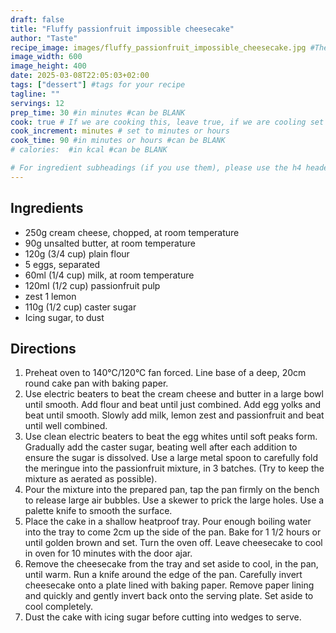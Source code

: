 ```yaml
---
draft: false
title: "Fluffy passionfruit impossible cheesecake"
author: "Taste"
recipe_image: images/fluffy_passionfruit_impossible_cheesecake.jpg #The image for your recipe
image_width: 600
image_height: 400
date: 2025-03-08T22:05:03+02:00
tags: ["dessert"] #tags for your recipe
tagline: ""
servings: 12
prep_time: 30 #in minutes #can be BLANK
cook: true # If we are cooking this, leave true, if we are cooling set to false
cook_increment: minutes # set to minutes or hours
cook_time: 90 #in minutes or hours #can be BLANK
# calories:  #in kcal #can be BLANK

# For ingredient subheadings (if you use them), please use the h4 header.  For print view I have those elements targeted
---
```



## Ingredients

- 250g cream cheese, chopped, at room temperature
- 90g unsalted butter, at room temperature
- 120g (3/4 cup) plain flour
- 5 eggs, separated
- 60ml (1/4 cup) milk, at room temperature
- 120ml (1/2 cup) passionfruit pulp
- zest 1 lemon
- 110g (1/2 cup) caster sugar
- Icing sugar, to dust

## Directions

1. Preheat oven to 140°C/120°C fan forced. Line base of a deep, 20cm round cake pan with baking paper.
2. Use electric beaters to beat the cream cheese and butter in a large bowl until smooth. Add flour and beat until just combined. Add egg yolks and beat until smooth. Slowly add milk, lemon zest and passionfruit and beat until well combined.
3. Use clean electric beaters to beat the egg whites until soft peaks form. Gradually add the caster sugar, beating well after each addition to ensure the sugar is dissolved. Use a large metal spoon to carefully fold the meringue into the passionfruit mixture, in 3 batches. (Try to keep the mixture as aerated as possible).
4. Pour the mixture into the prepared pan, tap the pan firmly on the bench to release large air bubbles. Use a skewer to prick the large holes. Use a palette knife to smooth the surface.
5. Place the cake in a shallow heatproof tray. Pour enough boiling water into the tray to come 2cm up the side of the pan. Bake for 1 1/2 hours or until golden brown and set. Turn the oven off. Leave cheesecake to cool in oven for 10 minutes with the door ajar.
6. Remove the cheesecake from the tray and set aside to cool, in the pan, until warm. Run a knife around the edge of the pan. Carefully invert cheesecake onto a plate lined with baking paper. Remove paper lining and quickly and gently invert back onto the serving plate. Set aside to cool completely.
7. Dust the cake with icing sugar before cutting into wedges to serve.